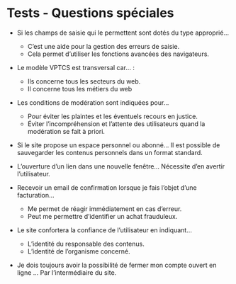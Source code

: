 # Tests - Questions spéciales

- Si les champs de saisie qui le permettent sont dotés du type approprié… 
    - C’est une aide pour la gestion des erreurs de saisie.
    - Cela permet d’utiliser les fonctions avancées des navigateurs.

- Le modèle VPTCS est transversal car… :
    - Ils concerne tous les secteurs du web.
    - Il concerne tous les métiers du web

- Les conditions de modération sont indiquées pour… 
    - Pour éviter les plaintes et les éventuels recours en justice.
    - Éviter l’incompréhension et l’attente des utilisateurs quand la modération se fait à priori.

-  Si le site propose un espace personnel ou abonné… Il est possible de sauvegarder les contenus personnels dans un format standard.

- L’ouverture d’un lien dans une nouvelle fenêtre… Nécessite d’en avertir l’utilisateur.

- Recevoir un email de confirmation lorsque je fais l’objet d’une facturation… 
    - Me permet de réagir immédiatement en cas d’erreur.
    - Peut me permettre d’identifier un achat frauduleux.

- Le site confortera la confiance de l’utilisateur en indiquant… 
    - L’identité du responsable des contenus.
    - L’identité de l’organisme concerné.

- Je dois toujours avoir la possibilité de fermer mon compte ouvert en ligne ... Par l’intermédiaire du site.